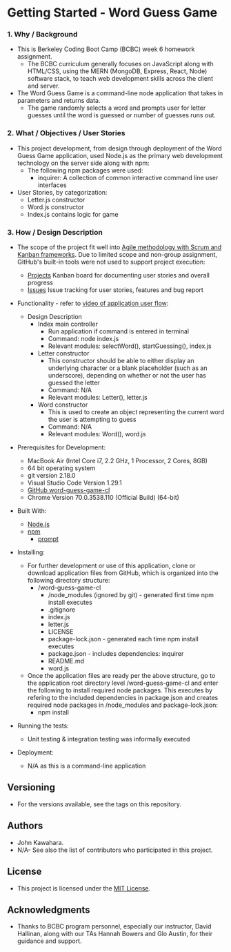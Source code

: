 # Getting Started - Word Guess Game
### 1. Why / Background
  * This is Berkeley Coding Boot Camp (BCBC) week 6 homework assignment.
    * The BCBC curriculum generally focuses on JavaScript along with HTML/CSS, using the MERN (MongoDB, Express, React, Node) software stack, to teach web development skills across the client and server. 
  * The Word Guess Game is a command-line node application that takes in parameters and returns data.
    * The game randomly selects a word and prompts user for letter guesses until the word is guessed or number of guesses runs out.

### 2. What / Objectives / User Stories
  * This project development, from design through deployment of the Word Guess Game application, used Node.js as the primary web development technology on the server side along with npm:
    * The following npm packages were used:
      * inquirer: A collection of common interactive command line user interfaces
  * User Stories, by categorization:
    * Letter.js constructor
    * Word.js constructor
    * Index.js contains logic for game

### 3. How / Design Description
  * The scope of the project fit well into [Agile methodology with Scrum and Kanban frameworks](https://en.wikipedia.org/wiki/Agile_software_development). Due to limited scope and non-group assignment, GitHub's built-in tools were not used to support project execution:
    * [Projects](https://github.com/jkawahara/word-guess-game-cl/projects) Kanban board for documenting user stories and overall progress
    * [Issues](https://github.com/jkawahara/word-guess-game-cl/issues) Issue tracking for user stories, features and bug report
  * Functionality - refer to [video of application user flow](https://drive.google.com/drive/folders/1DLrzmSzKT2EsZuXs3bExjs2jGyQZEbYn?usp=sharing):
    * Design Description
      * Index main controller
        * Run application if command is entered in terminal
        * Command: node index.js
        * Relevant modules: selectWord(), startGuessing(), index.js 
      * Letter constructor
        * This constructor should be able to either display an underlying character or a blank placeholder (such as an underscore), depending on whether or not the user has guessed the letter
        * Command: N/A
        * Relevant modules: Letter(), letter.js
      * Word constructor
        * This is used to create an object representing the current word the user is attempting to guess
        * Command: N/A
        * Relevant modules: Word(), word.js

  * Prerequisites for Development:
    * MacBook Air (Intel Core i7, 2.2 GHz, 1 Processor, 2 Cores, 8GB)
    * 64 bit operating system 
    * git version 2.18.0
    * Visual Studio Code Version 1.29.1
    * [GitHub word-guess-game-cl](https://github.com/jkawahara/word-guess-game-cl)
    * Chrome Version 70.0.3538.110 (Official Build) (64-bit)

  * Built With:
    * [Node.js](https://nodejs.org/docs/latest/api/documentation.html)
    * [npm](https://www.npmjs.com/)
      * [prompt](https://www.npmjs.com/package/prompt)

  * Installing:
    * For further development or use of this application, clone or download application files from GitHub, which is organized into the following directory structure:
      * /word-guess-game-cl
        * /node_modules (ignored by git) - generated first time npm install executes
        * .gitignore
        * index.js
        * letter.js
        * LICENSE
        * package-lock.json - generated each time npm install executes
        * package.json - includes dependencies: inquirer
        * README.md
        * word.js
    * Once the application files are ready per the above structure, go to the application root directory level /word-guess-game-cl and enter the following to install required node packages. This executes by refering to the included dependencies in package.json and creates required node packages in /node_modules and package-lock.json:
      * npm install

  * Running the tests:
    * Unit testing & integration testing was informally executed

  * Deployment:
    * N/A as this is a command-line application

## Versioning
  * For the versions available, see the tags on this repository.

## Authors
  * John Kawahara.
  * N/A- See also the list of contributors who participated in this project.

## License
  * This project is licensed under the [MIT License](LICENSE).

## Acknowledgments
  * Thanks to BCBC program personnel, especially our instructor, David Hallinan, along with our TAs Hannah Bowers and Glo Austin, for their guidance and support.
